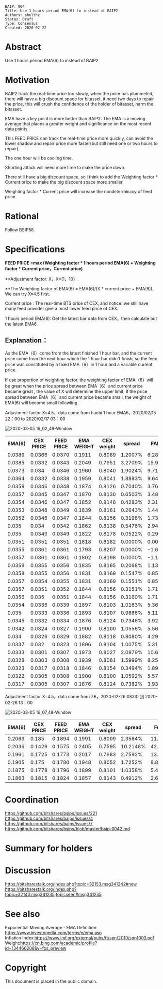 ```
BAIP: 004
Title: Use 1 hours period EMA(6) to instead of BAIP2
Authors: shulthz
Status: Draft
Type: Consensus 
Created: 2020-02-22
```

# Abstract
Use 1 hours period EMA(6) to instead of BAIP2

# Motivation
BAIP2 track the real-time price too slowly, when the price has plummeted, there will have a big discount space for bitasset, it need two days to repair the price, this will crush the confidence of the holder of bitasset, harm the bitasset.

EMA have a key point is more better than BAIP2: The EMA is a moving average that places a greater weight and significance on the most recent data points.

This FEED PRICE can track the real-time price more quickly, can avoid the lower shadow and repair price more faster(but still need one or two hours to repair).

The one hour will be cooling time.

Shorting attack will need more time to make the price down.

There still have a big discount space, so i think to add the Weighting factor * Current price to make the big discount space more smaller.

Weighting factor * Current price will increase the nondeterminacy of feed price.

# Rational

Follow BSIP58.

# Specifications

**FEED PRICE =max (Weighting factor * 1 hours period EMA(6) + Weighting factor * Current price，Current price)**

**Adjustment factor: X，X=(1，10）.

**The Weighting factor of EMA(6) = EMA(6)/(X * current price + EMA(6)), We can try X=4.5 first.

Current price : The real-time BTS price of CEX, and notice: we still have many feed provider give a most lower feed price of CEX.

1 hours period EMA(6): Get the latest bar data from CEX，then calculate out the latest EMA6.




## Explanation：

As the EMA（6）come from the latest finished 1 hour bar, and the current price come from the next hour which the 1 hour bar didn't finish, so the feed price was constituted by a fixed EMA（6）in 1 hour and a variable current price.

If use proportion of weighting factor, the weighting factor of EMA（6）will be great when the price spread between EMA（6）and current price became great , the value of X will determine the upper limit,  if the price spread between EMA（6）and current price became small, the weight of EMA(6) will become small followling.

Adjustment factor X=4.5，data come from huobi 1 hour EMA6，2020/02/15 22：00 to 2020/02/17 03：00

![2020-03-05 16_02_48-Window](https://user-images.githubusercontent.com/34892308/75960531-2a6fe580-5efb-11ea-880e-bcd7d82d7ab3.png)

| EMA\(6\) | CEX PRICE   | FEED PRICE      | EMA WEIGHT   | CEX weight    | spread    | FALL       |
|-----------|---------|----------|----------|----------|----------|----------|
| 0\.0389   | 0\.0366 | 0\.0370  | 0\.1911  | 0\.8089  | 1\.2007% | 6\.28%   |
| 0\.0385   | 0\.0332 | 0\.0343  | 0\.2049  | 0\.7951  | 3\.2709% | 15\.96%  |
| 0\.0373   | 0\.034  | 0\.0346  | 0\.1960  | 0\.8040  | 1\.9024% | 9\.71%   |
| 0\.0364   | 0\.0332 | 0\.0338  | 0\.1959  | 0\.8041  | 1\.8883% | 9\.64%   |
| 0\.0359   | 0\.0346 | 0\.0348  | 0\.1874  | 0\.8126  | 0\.7040% | 3\.76%   |
| 0\.0357   | 0\.0345 | 0\.0347  | 0\.1870  | 0\.8130  | 0\.6503% | 3\.48%   |
| 0\.0354   | 0\.0346 | 0\.0347  | 0\.1852  | 0\.8148  | 0\.4283% | 2\.31%   |
| 0\.0353   | 0\.0348 | 0\.0349  | 0\.1839  | 0\.8161  | 0\.2643% | 1\.44%   |
| 0\.0352   | 0\.0346 | 0\.0347  | 0\.1844  | 0\.8156  | 0\.3198% | 1\.73%   |
| 0\.035    | 0\.034  | 0\.0342  | 0\.1862  | 0\.8138  | 0\.5476% | 2\.94%   |
| 0\.035    | 0\.0349 | 0\.0349  | 0\.1822  | 0\.8178  | 0\.0522% | 0\.29%   |
| 0\.0351   | 0\.0351 | 0\.0351  | 0\.1818  | 0\.8182  | 0\.0000% | 0\.00%   |
| 0\.0355   | 0\.0361 | 0\.0361  | 0\.1793  | 0\.8207  | 0\.0000% | \-1\.66% |
| 0\.0357   | 0\.0361 | 0\.0361  | 0\.1802  | 0\.8198  | 0\.0000% | \-1\.11% |
| 0\.0359   | 0\.0355 | 0\.0356  | 0\.1835  | 0\.8165  | 0\.2068% | 1\.13%   |
| 0\.0358   | 0\.0355 | 0\.0356  | 0\.1831  | 0\.8169  | 0\.1547% | 0\.85%   |
| 0\.0357   | 0\.0354 | 0\.0355  | 0\.1831  | 0\.8169  | 0\.1551% | 0\.85%   |
| 0\.0357   | 0\.0351 | 0\.0352  | 0\.1844  | 0\.8156  | 0\.3151% | 1\.71%   |
| 0\.0356   | 0\.035  | 0\.0351  | 0\.1844  | 0\.8156  | 0\.3160% | 1\.71%   |
| 0\.0354   | 0\.0336 | 0\.0339  | 0\.1897  | 0\.8103  | 1\.0163% | 5\.36%   |
| 0\.035    | 0\.0333 | 0\.0336  | 0\.1893  | 0\.8107  | 0\.9666% | 5\.11%   |
| 0\.0345   | 0\.0332 | 0\.0334  | 0\.1876  | 0\.8124  | 0\.7346% | 3\.92%   |
| 0\.0342   | 0\.0324 | 0\.0327  | 0\.1900  | 0\.8100  | 1\.0556% | 5\.56%   |
| 0\.034    | 0\.0326 | 0\.0329  | 0\.1882  | 0\.8118  | 0\.8080% | 4\.29%   |
| 0\.0337   | 0\.032  | 0\.0323  | 0\.1896  | 0\.8104  | 1\.0075% | 5\.31%   |
| 0\.0333   | 0\.0301 | 0\.0307  | 0\.1973  | 0\.8027  | 2\.0979% | 10\.63%  |
| 0\.0328   | 0\.0303 | 0\.0308  | 0\.1939  | 0\.8061  | 1\.5999% | 8\.25%   |
| 0\.0323   | 0\.0317 | 0\.0318  | 0\.1846  | 0\.8154  | 0\.3494% | 1\.89%   |
| 0\.0322   | 0\.0305 | 0\.0308  | 0\.1900  | 0\.8100  | 1\.0592% | 5\.57%   |
| 0\.0317   | 0\.0305 | 0\.0307  | 0\.1876  | 0\.8124  | 0\.7382% | 3\.93%   |





Adjustment factor X=4.5，data come from ZB，2020-02-26 08:00 到 2020-02-26 13：00

![2020-03-05 16_07_48-Window](https://user-images.githubusercontent.com/34892308/75960720-8470ab00-5efb-11ea-890f-780776092c1f.png)

| EMA\(6\) | CEX PRICE   | FEED PRICE      | EMA WEIGHT   | CEX weight    | spread    | FALL       |
|-----------|---------|----------|----------|----------|-----------|---------|
| 0\.2069   | 0\.185  | 0\.1894  | 0\.1991  | 0\.8009  | 2\.3564%  | 11\.84% |
| 0\.2036   | 0\.1429 | 0\.1575  | 0\.2405  | 0\.7595  | 10\.2148% | 42\.48% |
| 0\.1961   | 0\.1725 | 0\.1773  | 0\.2017  | 0\.7983  | 2\.7592%  | 13\.68% |
| 0\.1905   | 0\.175  | 0\.1780  | 0\.1948  | 0\.8052  | 1\.7252%  | 8\.86%  |
| 0\.1875   | 0\.1778 | 0\.1796  | 0\.1899  | 0\.8101  | 1\.0358%  | 5\.46%  |
| 0\.1863   | 0\.1815 | 0\.1824  | 0\.1857  | 0\.8143  | 0\.4912%  | 2\.64%  |


# Coordination
https://github.com/bitshares/bsips/issues/221    
https://github.com/bitshares/baips/issues/4      
https://github.com/bitshares/baips/issues/7        
https://github.com/bitshares/bsips/blob/master/bsip-0042.md

# Summary for holders

# Discussion    
https://bitsharestalk.org/index.php?topic=32153.msg341242#new      
https://bitsharestalk.org/index.php?topic=32143.msg341235;topicseen#msg341235    

# See also
Exponential Moving Average - EMA Definition: https://www.investopedia.com/terms/e/ema.asp     
Inflation Index:https://www.imf.org/external/pubs/ft/spn/2010/spn1003.pdf     
Weight:https://cn.bing.com/academic/profile?id=134466208&v=fos_preview    

# Copyright

This document is placed in the public domain.
